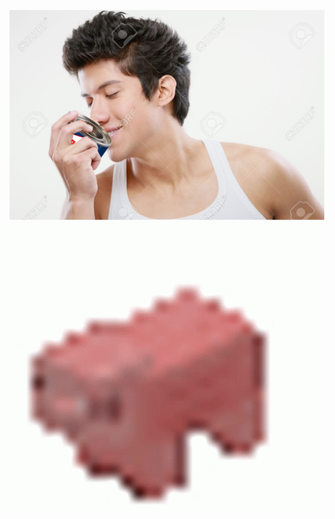 
![Fortunate son](https://github.com/Diego-Lagos/Claves-para-la-dominacion-mundial/blob/main/Fortunate%20Son.png?raw=true)
![Spining Pig](https://github.com/Diego-Lagos/Claves-para-la-dominacion-mundial/blob/main/Important%20Pic.gif?raw=true)

